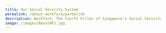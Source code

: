 ```yaml
---
title: Our Social Security System
permalink: /about-workfare/permalink
description: Workfare, The Fourth Pillar of Singapore's Social Security System
image: /images/AboutWF1.jpg
---
```

